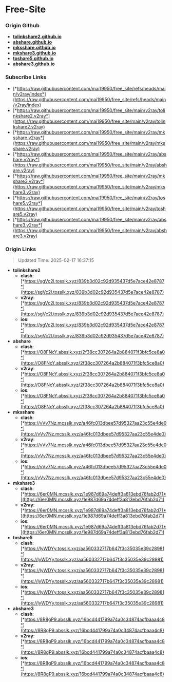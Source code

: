 # Free-Site

### Origin Github

- [**tolinkshare2.github.io**](https://github.com/tolinkshare2/tolinkshare2.github.io)
- [**abshare.github.io**](https://github.com/abshare/abshare.github.io)
- [**mksshare.github.io**](https://github.com/mksshare/mksshare.github.io)
- [**mkshare3.github.io**](https://github.com/mkshare3/mkshare3.github.io)
- [**toshare5.github.io**](https://github.com/toshare5/toshare5.github.io)
- [**abshare3.github.io**](https://github.com/abshare3/abshare3.github.io)

### Subscribe Links

- [*https://raw.githubusercontent.com/mai19950/free_site/refs/heads/main/v2ray/index*](https://raw.githubusercontent.com/mai19950/free_site/refs/heads/main/v2ray/index)
- [*https://raw.githubusercontent.com/mai19950/free_site/main/v2ray/tolinkshare2.v2ray*](https://raw.githubusercontent.com/mai19950/free_site/main/v2ray/tolinkshare2.v2ray)
- [*https://raw.githubusercontent.com/mai19950/free_site/main/v2ray/mksshare.v2ray*](https://raw.githubusercontent.com/mai19950/free_site/main/v2ray/mksshare.v2ray)
- [*https://raw.githubusercontent.com/mai19950/free_site/main/v2ray/abshare.v2ray*](https://raw.githubusercontent.com/mai19950/free_site/main/v2ray/abshare.v2ray)
- [*https://raw.githubusercontent.com/mai19950/free_site/main/v2ray/mkshare3.v2ray*](https://raw.githubusercontent.com/mai19950/free_site/main/v2ray/mkshare3.v2ray)
- [*https://raw.githubusercontent.com/mai19950/free_site/main/v2ray/toshare5.v2ray*](https://raw.githubusercontent.com/mai19950/free_site/main/v2ray/toshare5.v2ray)
- [*https://raw.githubusercontent.com/mai19950/free_site/main/v2ray/abshare3.v2ray*](https://raw.githubusercontent.com/mai19950/free_site/main/v2ray/abshare3.v2ray)

### Origin Links

> Updated Time: 2025-02-17 16:37:15

- **tolinkshare2**
  - **clash**: [*https://sgVc2l.tosslk.xyz/839b3d02c92d935437d5e7ace42e8787*](https://sgVc2l.tosslk.xyz/839b3d02c92d935437d5e7ace42e8787)
  - **v2ray**: [*https://sgVc2l.tosslk.xyz/839b3d02c92d935437d5e7ace42e8787*](https://sgVc2l.tosslk.xyz/839b3d02c92d935437d5e7ace42e8787)
  - **ios**: [*https://sgVc2l.tosslk.xyz/839b3d02c92d935437d5e7ace42e8787*](https://sgVc2l.tosslk.xyz/839b3d02c92d935437d5e7ace42e8787)
- **abshare**
  - **clash**: [*https://O8FNcY.absslk.xyz/2f38cc307264a2b884071f3bfc5ce8a0*](https://O8FNcY.absslk.xyz/2f38cc307264a2b884071f3bfc5ce8a0)
  - **v2ray**: [*https://O8FNcY.absslk.xyz/2f38cc307264a2b884071f3bfc5ce8a0*](https://O8FNcY.absslk.xyz/2f38cc307264a2b884071f3bfc5ce8a0)
  - **ios**: [*https://O8FNcY.absslk.xyz/2f38cc307264a2b884071f3bfc5ce8a0*](https://O8FNcY.absslk.xyz/2f38cc307264a2b884071f3bfc5ce8a0)
- **mksshare**
  - **clash**: [*https://vVv7Nz.mcsslk.xyz/a46fc013dbee57d95327aa23c55e4de0*](https://vVv7Nz.mcsslk.xyz/a46fc013dbee57d95327aa23c55e4de0)
  - **v2ray**: [*https://vVv7Nz.mcsslk.xyz/a46fc013dbee57d95327aa23c55e4de0*](https://vVv7Nz.mcsslk.xyz/a46fc013dbee57d95327aa23c55e4de0)
  - **ios**: [*https://vVv7Nz.mcsslk.xyz/a46fc013dbee57d95327aa23c55e4de0*](https://vVv7Nz.mcsslk.xyz/a46fc013dbee57d95327aa23c55e4de0)
- **mkshare3**
  - **clash**: [*https://6er0MN.mcsslk.xyz/1e987d69a74deff3a813ebd76fab2d71*](https://6er0MN.mcsslk.xyz/1e987d69a74deff3a813ebd76fab2d71)
  - **v2ray**: [*https://6er0MN.mcsslk.xyz/1e987d69a74deff3a813ebd76fab2d71*](https://6er0MN.mcsslk.xyz/1e987d69a74deff3a813ebd76fab2d71)
  - **ios**: [*https://6er0MN.mcsslk.xyz/1e987d69a74deff3a813ebd76fab2d71*](https://6er0MN.mcsslk.xyz/1e987d69a74deff3a813ebd76fab2d71)
- **toshare5**
  - **clash**: [*https://lyWDYy.tosslk.xyz/aa560332717b647f3c35035e39c28981*](https://lyWDYy.tosslk.xyz/aa560332717b647f3c35035e39c28981)
  - **v2ray**: [*https://lyWDYy.tosslk.xyz/aa560332717b647f3c35035e39c28981*](https://lyWDYy.tosslk.xyz/aa560332717b647f3c35035e39c28981)
  - **ios**: [*https://lyWDYy.tosslk.xyz/aa560332717b647f3c35035e39c28981*](https://lyWDYy.tosslk.xyz/aa560332717b647f3c35035e39c28981)
- **abshare3**
  - **clash**: [*https://8R8gP9.absslk.xyz/16bcd441799a74a0c34874acfbaaa4c8*](https://8R8gP9.absslk.xyz/16bcd441799a74a0c34874acfbaaa4c8)
  - **v2ray**: [*https://8R8gP9.absslk.xyz/16bcd441799a74a0c34874acfbaaa4c8*](https://8R8gP9.absslk.xyz/16bcd441799a74a0c34874acfbaaa4c8)
  - **ios**: [*https://8R8gP9.absslk.xyz/16bcd441799a74a0c34874acfbaaa4c8*](https://8R8gP9.absslk.xyz/16bcd441799a74a0c34874acfbaaa4c8)
